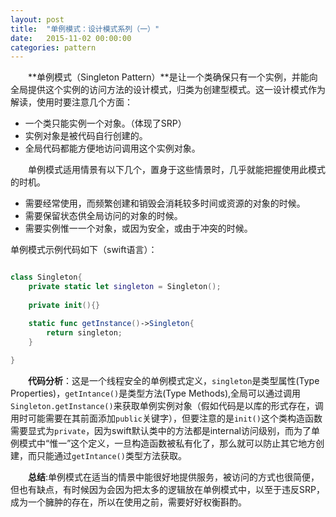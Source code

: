 ```yaml
---
layout: post
title:  "单例模式：设计模式系列（一）"
date:   2015-11-02 00:00:00
categories: pattern
---
```

&emsp;&emsp;**单例模式（Singleton Pattern）**是让一个类确保只有一个实例，并能向全局提供这个实例的访问方法的设计模式，归类为创建型模式。这一设计模式作为解读，使用时要注意几个方面：

* 一个类只能实例一个对象。（体现了SRP）
* 实例对象是被代码自行创建的。
* 全局代码都能方便地访问调用这个实例对象。

&emsp;&emsp;单例模式适用情景有以下几个，置身于这些情景时，几乎就能把握使用此模式的时机。

* 需要经常使用，而频繁创建和销毁会消耗较多时间或资源的对象的时候。
* 需要保留状态供全局访问的对象的时候。
* 需要实例惟一一个对象，或因为安全，或由于冲突的时候。

单例模式示例代码如下（swift语言）：

```swift

class Singleton{
    private static let singleton = Singleton();
    
    private init(){}

    static func getInstance()->Singleton{
        return singleton;
    }
    
}

```

&emsp;&emsp;**代码分析**：这是一个线程安全的单例模式定义，`singleton`是类型属性(Type Properties)，`getIntance()`是类型方法(Type Methods),全局可以通过调用`Singleton.getInstance()`来获取单例实例对象（假如代码是以库的形式存在，调用时可能需要在其前面添加`public`关键字），但要注意的是`init()`这个类构造函数需要显式为`private`，因为swift默认类中的方法都是internal访问级别，而为了单例模式中“惟一”这个定义，一旦构造函数被私有化了，那么就可以防止其它地方创建，而只能通过`getIntance()`类型方法获取。

&emsp;&emsp;**总结**:单例模式在适当的情景中能很好地提供服务，被访问的方式也很简便，但也有缺点，有时候因为会因为把太多的逻辑放在单例模式中，以至于违反SRP，成为一个臃肿的存在，所以在使用之前，需要好好权衡斟酌。
